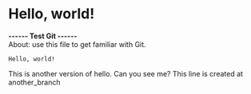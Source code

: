 # Hello, world!
**------ Test Git ------**<br>
About: use this file to get familiar with Git.


`Hello, world!`

This is another version of hello. Can you see me?
This line is created at another_branch
